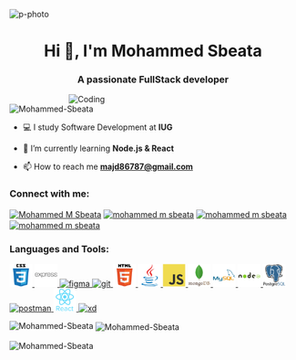 ![p-photo](https://github.com/Mohammed-Sbeata/Mohammed-Sbeata/assets/121340088/2ff543be-e30b-424a-9ed4-d3cbc07b10e6)
<h1 align="center">Hi 👋, I'm Mohammed Sbeata</h1>
<h3 align="center">A passionate FullStack developer</h3>
<img align="right" alt="Coding" width="400" src="https://img.freepik.com/free-vector/programmers-using-javascript-programming-language-computer-tiny-people-javascript-language-javascript-engine-js-web-development-concept-bright-vibrant-violet-isolated-illustration_335657-986.jpg?size=626&ext=jpg&ga=GA1.2.1519742417.1683978385&semt=sph">

<p align="left"> <img src="https://komarev.com/ghpvc/?username=Mohammed-Sbeata&label=Profile%20views&color=0e75b6&style=flat" alt="Mohammed-Sbeata" /> </p>

- 💻 I study Software Development at **IUG**
  
- 🌱 I’m currently learning **Node.js & React**

- 📫 How to reach me **majd86787@gmail.com**

<h3 align="left">Connect with me:</h3>
<p align="left">
<a href="https://www.facebook.com/profile.php?id=100038431577875&mibextid=ZbWKwL" target="blank"><img align="center" src="https://raw.githubusercontent.com/rahuldkjain/github-profile-readme-generator/master/src/images/icons/Social/facebook.svg" alt="Mohammed M Sbeata" height="30" width="40" /></a>
<a href="https://instagram.com/mohammad_sbeata?igshid=ZGUzMzM3NWJiOQ==" target="blank"><img align="center" src="https://raw.githubusercontent.com/rahuldkjain/github-profile-readme-generator/master/src/images/icons/Social/instagram.svg" alt="mohammed m sbeata" height="30" width="40" /></a>
<a href="https://wa.me/+972595823550" target="blank"><img align="center" src="https://mediaaws.almasryalyoum.com/news/large/2020/03/18/1093402_0.jfif" alt="mohammed m sbeata" height="30" width="40" /></a>
<a href="https://t.me/Mohammed_31_10" target="blank"><img align="center" src="https://play-lh.googleusercontent.com/ZU9cSsyIJZo6Oy7HTHiEPwZg0m2Crep-d5ZrfajqtsH-qgUXSqKpNA2FpPDTn-7qA5Q" alt="mohammed m sbeata" height="30" width="40" /></a>
</p>

<h3 align="left">Languages and Tools:</h3>
<p align="left"> <a href="https://www.w3schools.com/css/" target="_blank" rel="noreferrer"> <img src="https://raw.githubusercontent.com/devicons/devicon/master/icons/css3/css3-original-wordmark.svg" alt="css3" width="40" height="40"/> </a> <a href="https://expressjs.com" target="_blank" rel="noreferrer"> <img src="https://raw.githubusercontent.com/devicons/devicon/master/icons/express/express-original-wordmark.svg" alt="express" width="40" height="40"/> </a> <a href="https://www.figma.com/" target="_blank" rel="noreferrer"> <img src="https://www.vectorlogo.zone/logos/figma/figma-icon.svg" alt="figma" width="40" height="40"/> </a> <a href="https://git-scm.com/" target="_blank" rel="noreferrer"> <img src="https://www.vectorlogo.zone/logos/git-scm/git-scm-icon.svg" alt="git" width="40" height="40"/> </a> <a href="https://www.w3.org/html/" target="_blank" rel="noreferrer"> <img src="https://raw.githubusercontent.com/devicons/devicon/master/icons/html5/html5-original-wordmark.svg" alt="html5" width="40" height="40"/> </a> <a href="https://www.java.com" target="_blank" rel="noreferrer"> <img src="https://raw.githubusercontent.com/devicons/devicon/master/icons/java/java-original.svg" alt="java" width="40" height="40"/> </a> <a href="https://developer.mozilla.org/en-US/docs/Web/JavaScript" target="_blank" rel="noreferrer"> <img src="https://raw.githubusercontent.com/devicons/devicon/master/icons/javascript/javascript-original.svg" alt="javascript" width="40" height="40"/> </a> <a href="https://www.mongodb.com/" target="_blank" rel="noreferrer"> <img src="https://raw.githubusercontent.com/devicons/devicon/master/icons/mongodb/mongodb-original-wordmark.svg" alt="mongodb" width="40" height="40"/> </a> <a href="https://www.mysql.com/" target="_blank" rel="noreferrer"> <img src="https://raw.githubusercontent.com/devicons/devicon/master/icons/mysql/mysql-original-wordmark.svg" alt="mysql" width="40" height="40"/> </a> <a href="https://nodejs.org" target="_blank" rel="noreferrer"> <img src="https://raw.githubusercontent.com/devicons/devicon/master/icons/nodejs/nodejs-original-wordmark.svg" alt="nodejs" width="40" height="40"/> </a> <a href="https://www.postgresql.org" target="_blank" rel="noreferrer"> <img src="https://raw.githubusercontent.com/devicons/devicon/master/icons/postgresql/postgresql-original-wordmark.svg" alt="postgresql" width="40" height="40"/> </a> <a href="https://postman.com" target="_blank" rel="noreferrer"> <img src="https://www.vectorlogo.zone/logos/getpostman/getpostman-icon.svg" alt="postman" width="40" height="40"/> </a> <a href="https://reactjs.org/" target="_blank" rel="noreferrer"> <img src="https://raw.githubusercontent.com/devicons/devicon/master/icons/react/react-original-wordmark.svg" alt="react" width="40" height="40"/> </a> <a href="https://www.adobe.com/products/xd.html" target="_blank" rel="noreferrer"> <img src="https://cdn.worldvectorlogo.com/logos/adobe-xd.svg" alt="xd" width="40" height="40"/> </a> </p>

<p><img align="left" src="https://github-readme-stats.vercel.app/api/top-langs?username=Mohammed-Sbeata&show_icons=true&locale=en&layout=compact" alt="Mohammed-Sbeata" /></p>

<p>&nbsp;<img align="center" src="https://github-readme-stats.vercel.app/api?username=Mohammed-Sbeata&show_icons=true&locale=en" alt="Mohammed-Sbeata" /></p>

<p><img align="center" src="https://github-readme-streak-stats.herokuapp.com/?user=Mohammed-Sbeata&" alt="Mohammed-Sbeata" /></p>


